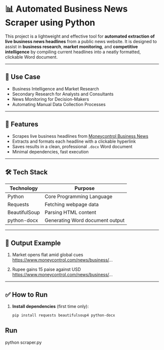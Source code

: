 # 📊 Automated Business News Scraper using Python

This project is a lightweight and effective tool for **automated extraction of live business news headlines** from a public news website. It is designed to assist in **business research**, **market monitoring**, and **competitive intelligence** by compiling current headlines into a neatly formatted, clickable Word document.

---

## 💼 Use Case

- Business Intelligence and Market Research
- Secondary Research for Analysts and Consultants
- News Monitoring for Decision-Makers
- Automating Manual Data Collection Processes

---

## 🚀 Features

- Scrapes live business headlines from [Moneycontrol Business News](https://www.moneycontrol.com/news/business/)
- Extracts and formats each headline with a clickable hyperlink
- Saves results in a clean, professional `.docx` Word document
- Minimal dependencies, fast execution

---

## 🛠️ Tech Stack

| Technology     | Purpose                          |
|----------------|----------------------------------|
| Python         | Core Programming Language        |
| Requests       | Fetching webpage data            |
| BeautifulSoup  | Parsing HTML content             |
| python-docx    | Generating Word document output  |

---

## 📂 Output Example

1. Market opens flat amid global cues 
https://www.moneycontrol.com/news/business/...

2. Rupee gains 15 paise against USD 
https://www.moneycontrol.com/news/business/...

---

## ✅ How to Run

1. **Install dependencies** (first time only):
   ```bash
   pip install requests beautifulsoup4 python-docx

## Run
python scraper.py
